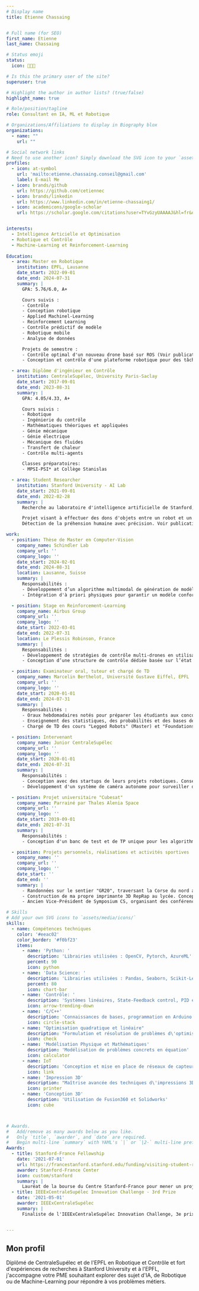 ```yaml
---
# Display name
title: Etienne Chassaing


# Full name (for SEO)
first_name: Etienne
last_name: Chassaing

# Status emoji
status:
  icon: 👨🏻‍💻

# Is this the primary user of the site?
superuser: true

# Highlight the author in author lists? (true/false)
highlight_name: true

# Role/position/tagline
role: Consultant en IA, ML et Robotique

# Organizations/Affiliations to display in Biography blox
organizations:
  - name: ""
    url: ""

# Social network links
# Need to use another icon? Simply download the SVG icon to your `assets/media/icons/` folder.
profiles:
  - icon: at-symbol
    url: 'mailto:etienne.chassaing.conseil@gmail.com'
    label: E-mail Me
  - icon: brands/github
    url: https://github.com/cetiennec
  - icon: brands/linkedin
    url: https://www.linkedin.com/in/etienne-chassaing1/
  - icon: academicons/google-scholar
    url: https://scholar.google.com/citations?user=TYvGzyUAAAAJ&hl=fr&oi=ao


interests:
  - Intelligence Articielle et Optimisation
  - Robotique et Contrôle
  - Machine-Learning et Reinforcement-Learning
  
Education:
  - area: Master en Robotique
    institution: EPFL, Lausanne
    date_start: 2022-09-01
    date_end: 2024-07-31
    summary: |
      GPA: 5.76/6.0, A+

      Cours suivis :
      - Contrôle
      - Conception robotique
      - Applied Machinel-Learning
      - Reinforcement Learning
      - Contrôle prédictif de modèle
      - Robotique mobile
      - Analyse de données

      Projets de semestre :
      - Contrôle optimal d'un nouveau drone basé sur ROS (Voir publication ci-dessous)
      - Conception et contrôle d'une plateforme robotique pour des tâches de biologie en laboratoire

  - area: Diplôme d'ingénieur en Contrôle
    institution: CentraleSupélec, University Paris-Saclay
    date_start: 2017-09-01
    date_end: 2023-08-31
    summary: |
      GPA: 4.05/4.33, A+

      Cours suivis :
      - Robotique
      - Ingénierie du contrôle
      - Mathématiques théoriques et appliquées
      - Génie mécanique
      - Génie électrique
      - Mécanique des fluides
      - Transfert de chaleur
      - Contrôle multi-agents

      Classes préparatoires:
      - MPSI-PSI* at Collège Stanislas

  - area: Student Researcher
    institution: Stanford University - AI Lab
    date_start: 2021-09-01
    date_end: 2022-02-28
    summary: |
      Recherche au laboratoire d'intelligence artificielle de Stanford, sous la direction du professeur J. Kenneth Salisbury.

      Projet visant à effectuer des dons d'objets entre un robot et un humain.
      Détection de la préhension humaine avec précision. Voir publication ci-dessous.

work:
  - position: Thèse de Master en Computer-Vision
    company_name: Schindler Lab
    company_url: ''
    company_logo: ''
    date_start: 2024-02-01
    date_end: 2024-08-31
    location: Lausanne, Suisse
    summary: |
      Responsabilités :
      - Développement d’un algorithme multimodal de génération de modèles thermiques de bâtiments. Ce modèle permet de prévoir le besoin futur de rénovation thermique d'un bâtiment.
      - Intégration d'à priori physiques pour garantir un modèle conforme aux lois de transfert de chaleur.

  - position: Stage en Reinforcement-Learning
    company_name: Airbus Group
    company_url: ''
    company_logo: ''
    date_start: 2022-03-01
    date_end: 2022-07-31
    location: Le Plessis Robinson, France
    summary: |
      Responsabilités :
      - Développement de stratégies de contrôle multi-drones en utilisant le Deep Reinforcement Learning (DRL).
      - Conception d’une structure de contrôle dédiée basée sur l’état de l’art existant.

  - position: Examinateur oral, tuteur et chargé de TD
    company_name: Marcelin Berthelot, Université Gustave Eiffel, EPFL
    company_url: ''
    company_logo: ''
    date_start: 2020-01-01
    date_end: 2024-07-31
    summary: |
      Responsabilités :
      - Oraux hebdomadaires notés pour préparer les étudiants aux concours d’entrée des Grandes Écoles.
      - Enseignement des statistiques, des probabilités et des bases de l'algèbre à des étudiants de licence.
      - Chargé de TD des cours "Legged Robots" (Master) et "Foundations of Artificial Intelligence" (Bachelor) à l'EPFL.

  - position: Intervenant
    company_name: Junior CentraleSupélec
    company_url: ''
    company_logo: ''
    date_start: 2020-01-01
    date_end: 2024-07-31
    summary: |
      Responsabilités :
      - Conception avec des startups de leurs projets robotiques. Conseil sur les aspects de contrôle.
      - Développement d'un système de caméra autonome pour surveiller des bactéries pour Médecins Sans Frontières.

  - position: Projet universitaire "Cubesat"
    company_name: Parrainé par Thales Alenia Space
    company_url: ''
    company_logo: ''
    date_start: 2019-09-01
    date_end: 2021-07-31
    summary: |
      Responsabilités :
      - Conception d'un banc de test et de TP unique pour les algorithmes de contrôle d'attitude. Le projet a été soutenu devant le CNES et Thales Alenia Space.

  - position: Projets personnels, réalisations et activités sportives
    company_name: ''
    company_url: ''
    company_logo: ''
    date_start: ''
    date_end: ''
    summary: |
      - Randonnées sur le sentier "GR20", traversant la Corse du nord au sud. Grimpeur en falaise et en grande voie.
      - Construction de ma propre imprimante 3D RepRap au lycée. Conception d'un robot sphérique "BB8" pour le concours des grandes écoles.
      - Ancien Vice-Président de Symposium CS, organisant des conférences sur le campus (François Hollande...).

# Skills
# Add your own SVG icons to `assets/media/icons/`
skills:
  - name: Compétences techniques
    color: '#eeac02'
    color_border: '#f0bf23'
    items:
      - name: 'Python: '
        description: 'Librairies utilisées : OpenCV, Pytorch, AzureML'
        percent: 90
        icon: python
      - name: 'Data Science: ' 
        description: 'Librairies utilisées : Pandas, Seaborn, Scikit-Learn'
        percent: 80
        icon: chart-bar
      - name: 'Contrôle: ' 
        description: 'Systèmes linéaires, State-Feedback control, PID et MPC'
        icon: arrow-trending-down
      - name: 'C/C++'
        description: 'Connaissances de bases, programmation en Arduino'
        icon: circle-stack
      - name: "Optimisation quadratique et linéaire"
        description: "Formulation et résolution de problèmes d\'optimisation"
        icon: check
      - name: 'Modélisation Physique et Mathématiques'
        description: 'Modélisation de problèmes concrets en équation'
        icon: calculator
      - name: IoT
        description: 'Conception et mise en place de réseaux de capteurs'
        icon: link
      - name: 'Impression 3D'
        description: "Maîtrise avancée des techniques d\'impressions 3D, conception et montage d\'imprimantes"
        icon: printer
      - name: 'Conception 3D'
        description: 'Utilisation de Fusion360 et Solidworks'
        icon: cube



# Awards.
#   Add/remove as many awards below as you like.
#   Only `title`, `awarder`, and `date` are required.
#   Begin multi-line `summary` with YAML's `|` or `|2-` multi-line prefix and indent 2 spaces below.
Awards:
  - title: Stanford-France Fellowship
    date: '2021-07-01'
    url: https://francestanford.stanford.edu/funding/visiting-student-researcher-fellowship
    awarder: Stanford-France Center
    icon: custom/stanford
    summary: |
      Lauréat de la bourse du Centre Stanford-France pour mener un projet de recherche de 6 mois à l'Université de Stanford. 
  - title: IEEExCentraleSupélec Innovation Challenge - 3rd Prize
    date: '2021-05-01'
    awarder: IEEExCentraleSupélec
    summary: |
      Finaliste de l'IEEExCentraleSupélec Innovation Challenge, 3e prix. Le projet a été associé au CS³ - Centre Spatial de CentraleSupélec pour les CubeSats.


---
```


## Mon profil

Diplômé de CentraleSupélec et de l'EPFL en Robotique et Contrôle et fort d'expériences de recherches à Stanford University et à l'EPFL, j'accompagne votre PME souhaitant explorer des sujet d'IA, de Robotique ou de Machine-Learning pour répondre à vos problèmes métiers. 
